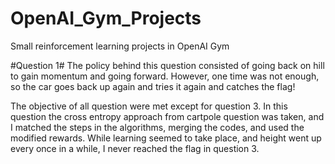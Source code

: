 # OpenAI_Gym_Projects
Small reinforcement learning projects in OpenAI Gym

#Question 1#
The policy behind this question consisted of going back on hill to gain momentum and going forward. However, one time was not enough, so the car goes back up again and tries it again and catches the flag!


The objective of all question were met except for question 3. In this question the cross entropy approach from cartpole question was taken, and I matched the steps in the algorithms, merging the codes, and used the modified rewards. While learning seemed to take place, and height went up every once in a while, I never reached the flag in question 3.
